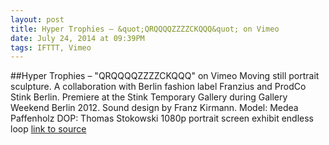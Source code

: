 ```yaml
---
layout: post
title: Hyper Trophies – &quot;QRQQQQZZZZCKQQQ&quot; on Vimeo
date: July 24, 2014 at 09:39PM
tags: IFTTT, Vimeo
---
```

##Hyper Trophies – &quot;QRQQQQZZZZCKQQQ&quot; on Vimeo
Moving still portrait sculpture. A collaboration with Berlin fashion label Franzius and ProdCo Stink Berlin. Premiere at the Stink Temporary Gallery during Gallery Weekend Berlin 2012. Sound design by Franz Kirmann. Model: Medea Paffenholz DOP: Thomas Stokowski 1080p portrait screen exhibit endless loop
[link to source](http://ift.tt/1bGa495) 
